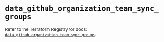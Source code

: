 # `data_github_organization_team_sync_groups`

Refer to the Terraform Registry for docs: [`data_github_organization_team_sync_groups`](https://registry.terraform.io/providers/integrations/github/6.4.0/docs/data-sources/organization_team_sync_groups).
